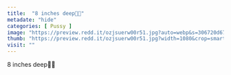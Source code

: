 ```yaml
---
title:  "8 inches deep🤤😍"
metadate: "hide"
categories: [ Pussy ]
image: "https://preview.redd.it/ozjsuerw00r51.jpg?auto=webp&s=306720d67a8e0fe7d4a9e68650ea4005f95a4daa"
thumb: "https://preview.redd.it/ozjsuerw00r51.jpg?width=1080&crop=smart&auto=webp&s=36b0a1987aa76592af9703fcf30782a8d457aacd"
visit: ""
---
```

8 inches deep🤤😍

